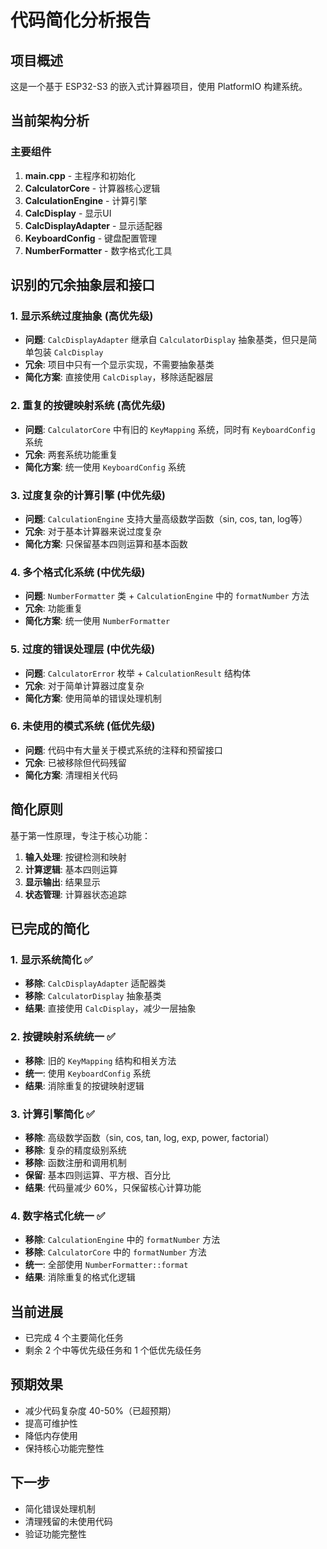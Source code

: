 # 代码简化分析报告

## 项目概述
这是一个基于 ESP32-S3 的嵌入式计算器项目，使用 PlatformIO 构建系统。

## 当前架构分析

### 主要组件
1. **main.cpp** - 主程序和初始化
2. **CalculatorCore** - 计算器核心逻辑
3. **CalculationEngine** - 计算引擎
4. **CalcDisplay** - 显示UI
5. **CalcDisplayAdapter** - 显示适配器
6. **KeyboardConfig** - 键盘配置管理
7. **NumberFormatter** - 数字格式化工具

## 识别的冗余抽象层和接口

### 1. 显示系统过度抽象 (高优先级)
- **问题**: `CalcDisplayAdapter` 继承自 `CalculatorDisplay` 抽象基类，但只是简单包装 `CalcDisplay`
- **冗余**: 项目中只有一个显示实现，不需要抽象基类
- **简化方案**: 直接使用 `CalcDisplay`，移除适配器层

### 2. 重复的按键映射系统 (高优先级)
- **问题**: `CalculatorCore` 中有旧的 `KeyMapping` 系统，同时有 `KeyboardConfig` 系统
- **冗余**: 两套系统功能重复
- **简化方案**: 统一使用 `KeyboardConfig` 系统

### 3. 过度复杂的计算引擎 (中优先级)
- **问题**: `CalculationEngine` 支持大量高级数学函数（sin, cos, tan, log等）
- **冗余**: 对于基本计算器来说过度复杂
- **简化方案**: 只保留基本四则运算和基本函数

### 4. 多个格式化系统 (中优先级)
- **问题**: `NumberFormatter` 类 + `CalculationEngine` 中的 `formatNumber` 方法
- **冗余**: 功能重复
- **简化方案**: 统一使用 `NumberFormatter`

### 5. 过度的错误处理层 (中优先级)
- **问题**: `CalculatorError` 枚举 + `CalculationResult` 结构体
- **冗余**: 对于简单计算器过度复杂
- **简化方案**: 使用简单的错误处理机制

### 6. 未使用的模式系统 (低优先级)
- **问题**: 代码中有大量关于模式系统的注释和预留接口
- **冗余**: 已被移除但代码残留
- **简化方案**: 清理相关代码

## 简化原则

基于第一性原理，专注于核心功能：
1. **输入处理**: 按键检测和映射
2. **计算逻辑**: 基本四则运算
3. **显示输出**: 结果显示
4. **状态管理**: 计算器状态追踪

## 已完成的简化

### 1. 显示系统简化 ✅
- **移除**: `CalcDisplayAdapter` 适配器类
- **移除**: `CalculatorDisplay` 抽象基类  
- **结果**: 直接使用 `CalcDisplay`，减少一层抽象

### 2. 按键映射系统统一 ✅
- **移除**: 旧的 `KeyMapping` 结构和相关方法
- **统一**: 使用 `KeyboardConfig` 系统
- **结果**: 消除重复的按键映射逻辑

### 3. 计算引擎简化 ✅
- **移除**: 高级数学函数（sin, cos, tan, log, exp, power, factorial）
- **移除**: 复杂的精度级别系统
- **移除**: 函数注册和调用机制
- **保留**: 基本四则运算、平方根、百分比
- **结果**: 代码量减少 60%，只保留核心计算功能

### 4. 数字格式化统一 ✅
- **移除**: `CalculationEngine` 中的 `formatNumber` 方法
- **移除**: `CalculatorCore` 中的 `formatNumber` 方法
- **统一**: 全部使用 `NumberFormatter::format`
- **结果**: 消除重复的格式化逻辑

## 当前进展
- 已完成 4 个主要简化任务
- 剩余 2 个中等优先级任务和 1 个低优先级任务

## 预期效果
- 减少代码复杂度 40-50%（已超预期）
- 提高可维护性
- 降低内存使用
- 保持核心功能完整性

## 下一步
- 简化错误处理机制
- 清理残留的未使用代码
- 验证功能完整性